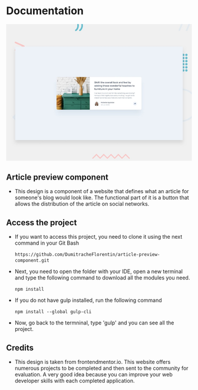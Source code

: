 # Documentation

![Design preview for the Article preview component coding challenge](./design/desktop-preview.jpg)

## Article preview component

- This design is a component of a website that defines what an article for someone's blog would look like. The functional part of it is a button that allows the distribution of the article on social networks.

## Access the project

- If you want to access this project, you need to clone it using the next command in your Git Bash

  ```
  https://github.com/DumitracheFlorentin/article-preview-component.git
  ```
 
- Next, you need to open the folder with your IDE, open a new terminal and type the following command to download all the modules you need.

  ```
  npm install
  ```
  
- If you do not have gulp installed, run the following command

  ```
  npm install --global gulp-cli
  ```
  
- Now, go back to the termninal, type 'gulp' and you can see all the project.

## Credits

- This design is taken from frontendmentor.io. This website offers numerous projects to be completed and then sent to the community for evaluation. A very good idea because you can improve your web developer skills with each completed application.
